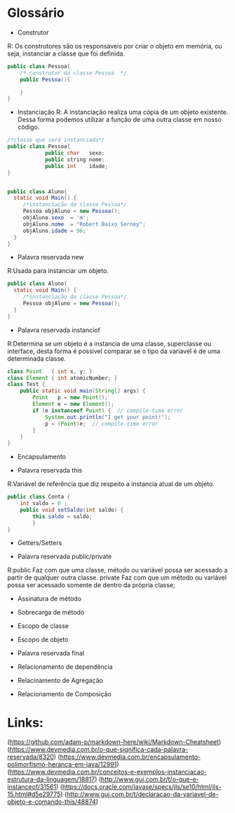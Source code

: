# Glossário

* Construtor

R: Os construtores são os responsáveis por criar o objeto em memória, ou seja, instanciar a classe que foi definida.
```Java
public class Pessoa{
	/* construtor da classe Pessoa  */
	public Pessoa(){

	}
}
```

* Instanciação
R: A instanciação realiza uma cópia de um objeto existente. Dessa forma podemos utilizar a função de uma outra classe em nosso código.


```Java
/*classe que será instanciada*/
public class Pessoa{
            public char   sexo;
            public string nome;
            public int    idade;
}


public class Aluno{
  static void Main() {
  	 /*instanciação da classe Pessoa*/
  	 Pessoa objAluno = new Pessoa();  
	 objAluno.sexo  = 'm';
	 objAluno.nome  = "Robert Baixo Serney";
	 objAluno.idade = 96;
  }
}

```

* Palavra reservada new

R:Usada para instanciar um objeto.
 
```java
public class Aluno{
  static void Main() {
  	 /*instanciação da classe Pessoa*/
  	 Pessoa objAluno = new Pessoa();  
  }
}
```

* Palavra reservada instanciof

R:Determina se um objeto é a instancia de uma classe, superclasse ou interface, desta forma é possivel comparar se o tipo da variavel é de uma determinada classe. 

```java
class Point   { int x, y; }
class Element { int atomicNumber; }
class Test {
    public static void main(String[] args) {
        Point   p = new Point();
        Element e = new Element();
        if (e instanceof Point) {  // compile-time error
            System.out.println("I get your point!");
            p = (Point)e;  // compile-time error
        }
    }
}
```

* Encapsulamento

* Palavra reservada this

R:Variável de referência que diz respeito a instancia atual de um objeto.

```java
public class Conta {
	int saldo = 0 ;
	public void setSaldo(int saldo) {
		this.saldo = saldo; 
    	}
}
```

* Getters/Setters

* Palavra reservada public/private

R:public Faz com que uma classe, método ou variável possa ser acessado a partir de qualquer outra classe.
private Faz com que um método ou variável possa ser acessado somente de dentro da própria classe;


* Assinatura de método

* Sobrecarga de método

* Escopo de classe

* Escopo de objeto

* Palavra reservada final

* Relacionamento de dependência

* Relacinamento de Agregação

* Relacionamento de Composição



# Links:
(https://github.com/adam-p/markdown-here/wiki/Markdown-Cheatsheet)
(https://www.devmedia.com.br/o-que-significa-cada-palavra-reservada/8320)
(https://www.devmedia.com.br/encapsulamento-polimorfismo-heranca-em-java/12991)
(https://www.devmedia.com.br/conceitos-e-exemplos-instanciacao-estrutura-da-linguagem/18817)
(http://www.guj.com.br/t/o-que-e-instanceof/31561)
(https://docs.oracle.com/javase/specs/jls/se10/html/jls-15.html#d5e29775)
(http://www.guj.com.br/t/declaracao-da-variavel-de-objeto-e-comando-this/48874)
